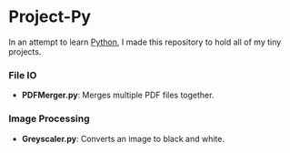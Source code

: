 # Project-Py
In an attempt to learn [Python](https://www.python.org/), I made this repository to hold all of my tiny projects.

### File IO
- **PDFMerger.py**: Merges multiple PDF files together.
### Image Processing
- **Greyscaler.py**: Converts an image to black and white.
